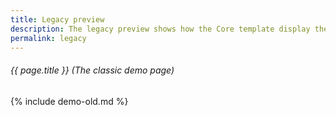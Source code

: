 ```yaml
---
title: Legacy preview
description: The legacy preview shows how the Core template display the classic demo page.
permalink: legacy
---
```

###### _{{ page.title }}_ _(The classic demo page)_

{% include demo-old.md %}